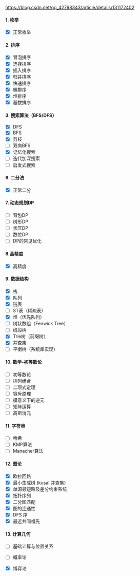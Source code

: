 https://blog.csdn.net/qq_42798343/article/details/131172402

#### 1. 枚举
- [x] 正常枚举

#### 2. 排序
- [x] 冒泡排序
- [x] 选择排序  
- [x] 插入排序
- [x] 归并排序
- [x] 快速排序
- [x] 桶排序
- [x] 堆排序
- [x] 基数排序

#### 3. 搜索算法（BFS/DFS）
- [x] DFS
- [x] BFS
- [x] 剪枝
- [ ] 双向BFS
- [x] 记忆化搜索
- [ ] 迭代加深搜索
- [ ] 启发式搜索

#### 6. 二分法
- [x] 正常二分

#### 7. 动态规划DP
- [ ] 背包DP
- [ ] 树形DP
- [ ] 状压DP
- [ ] 数位DP
- [ ] DP的常见优化

#### 8.高精度
- [x] 高精度

#### 9. 数据结构
- [x] 栈
- [x] 队列
- [x] 链表
- [ ] ST表（稀疏表）
- [x] 堆（优先队列）
- [ ] 树状数组（Fenwick Tree）
- [ ] 线段树
- [x] Trie树（前缀树）
- [x] 并查集
- [ ] 平衡树（系统库实现）

#### 10. 数学-初等数论
- [ ] 初等数论
- [ ] 排列组合
- [ ] 二项式定理
- [ ] 容斥原理
- [ ] 模意义下的逆元
- [ ] 矩阵运算
- [ ] 高斯消元

#### 11. 字符串
- [ ] 哈希
- [ ] KMP算法
- [ ] Manacher算法

#### 12. 图论
- [x] 欧拉回路
- [x] 最小生成树 (kusal 并查集)
- [x] 单源最短路及差分约束系统
- [x] 拓扑序列
- [x] 二分图匹配
- [x] 图的连通性
- [x] DFS 序
- [x] 最近共同祖先

#### 13. 计算几何
- [ ] 基础计算与位置关系
- [ ] 概率论
- [x] 博弈论


